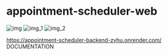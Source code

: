# appointment-scheduler-web

![img](https://github.com/user-attachments/assets/e295a921-f420-4aeb-b79f-04233a72b0b9)
![img_1](https://github.com/user-attachments/assets/fc1d224c-b0a6-4f74-9df6-4d1a9181d3f5)
![img_2](https://github.com/user-attachments/assets/e03fc070-1c1d-4d24-966d-c783a33fd436)


https://appointment-scheduler-backend-zyhu.onrender.com/
DOCUMENTATION
